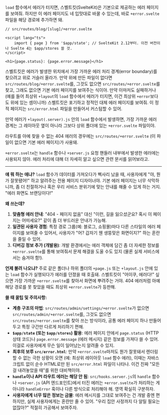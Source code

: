 `load` 함수에서 에러가 터지면, 스벨트킷(SvelteKit)은 기본으로 제공하는 에러 페이지를 보여줘. 하지만 이 에러 페이지도 네 입맛대로 바꿀 수 있는데, 바로 `+error.svelte` 파일을 해당 경로에 추가하면 돼.

```svelte
// src/routes/blog/[slug]/+error.svelte

<script lang="ts">
	import { page } from '$app/state'; // SvelteKit 2.12부터. 이전 버전이나 Svelte 4는 $app/stores 쓸 것.
</script>

<h1>{page.status}: {page.error.message}</h1>
```

스벨트킷은 에러가 발생한 위치에서 가장 가까운 에러 처리 경계(error boundary)를 찾으려고 위로 거슬러 올라가. 만약 위에 만든 파일이 없다면 `src/routes/blog/+error.svelte`를, 그것도 없으면 `src/routes/+error.svelte`를 찾고, 그래도 없으면 기본 에러 페이지를 보여주는 식이야. 만약 이마저도 실패하거나 (예를 들어 최상위 `+layout`의 `load` 함수에서 에러가 터지면, 이건 최상위 `+error`보다도 위에 있는 셈이니까) 스벨트킷은 포기하고 정적인 대체 에러 페이지를 보여줘. 이 정적 페이지는 `src/error.html` 파일을 만들어서 커스텀할 수 있어.

만약 에러가 `+layout(.server).js` 안의 `load` 함수에서 발생하면, 가장 가까운 에러 경계는 그 레이아웃 옆이 아니라 그보다 상위 폴더에 있는 `+error.svelte` 파일이야.

라우트를 아예 찾을 수 없는 404 에러의 경우에는 `src/routes/+error.svelte` (이 파일이 없으면 기본 에러 페이지)가 사용돼.

`+error.svelte`는 `handle` 함수나 `+server.js` 요청 핸들러 내부에서 발생한 에러에는 사용되지 않아. 에러 처리에 대해 더 자세히 알고 싶으면 관련 문서를 읽어보라고.

---

**얘 뭐 하는 애냐?**
`load` 함수가 데이터를 가져오다가 삑사리 났을 때, 사용자에게 "야, 뭔가 잘못됐어!" 하고 알려주는 전용 페이지 디자이너야. 기본 에러 페이지는 너무 삭막하니까, 좀 더 친절하거나 혹은 우리 서비스 분위기에 맞는 안내를 해줄 수 있게 하는 거지. "에러 화면도 브랜딩이다!"

**왜 쓰는데?**
1.  **맞춤형 에러 안내**: "404 - 페이지 없음" 대신 "이런, 길을 잃으셨군요? 혹시 이 페이지는 어떠세요?" 같이 좀 더 부드러운 안내가 가능해.
2.  **일관된 사용자 경험**: 특정 경로 그룹(예: 블로그, 쇼핑몰)마다 다른 스타일의 에러 페이지를 보여줄 수 있어서, 사용자가 "어? 갑자기 웬 생뚱맞은 화면이지?" 하는 혼란을 줄일 수 있어.
3.  **디버깅 정보 추가 (개발용)**: 개발 환경에서는 에러 객체에 담긴 좀 더 자세한 정보를 `+error.svelte`를 통해 보여줘서 문제 해결을 도울 수도 있지 (물론 실제 서비스에서는 숨겨야 함!).

**언제 불려 나오냐?**
주로 같은 폴더나 하위 폴더의 `+page.js` 또는 `+layout.js` 안에 있는 `load` 함수가 실행되다가 에러를 던졌을 때 호출돼. 스벨트킷이 "어이쿠, 에러다!" 싶으면 가장 가까운 `+error.svelte`를 찾아서 화면에 뿌려주는 거야. 404 에러처럼 아예 해당 경로를 못 찾았을 때도 최상위 `+error.svelte`가 등판해.

**쓸 때 꿀팁 및 주의사항:**
*   **계층 구조의 마법**: `src/routes/admin/settings/+error.svelte`가 없으면 `src/routes/admin/+error.svelte`를, 그것도 없으면 `src/routes/+error.svelte`를 찾아 쓰는 방식이라, 공통 에러 페이지 하나 만들어두고 특정 구간만 다르게 처리하기 편해.
*   **`$app/state` (또는 `$app/stores`) 활용**: 에러 페이지 안에서 `page.status` (HTTP 상태 코드)나 `page.error.message` (에러 메시지) 같은 정보를 가져다 쓸 수 있어. 이걸로 사용자에게 무슨 일이 일어났는지 알려줄 수 있지.
*   **최후의 보루 `src/error.html`**: 만약 `+error.svelte`마저도 뭔가 잘못돼서 렌더링할 수 없는 극한 상황이 오면 (예: 최상위 레이아웃 `load` 함수 에러), 이때는 자바스크립트 없이 순수 HTML로만 된 `src/error.html` 파일이 나타나. 이건 진짜 "모든 걸 내려놓았을 때"를 위한 대비책이야.
*   **`handle`이나 API 라우트 에러는 해당 안 됨**: `src/hooks.server.js`의 `handle` 함수나 `+server.js` (API 엔드포인트)에서 터진 에러는 `+error.svelte`가 처리하는 게 아니라 `handleError` 훅이나 다른 방식으로 처리해야 해. 영역 확실히 구분하자.
*   **사용자에게 너무 많은 정보는 금물**: 에러 메시지를 그대로 보여주는 건 개발 중엔 편하지만, 실제 사용자에게는 혼란만 줄 수 있어. "우리 집안 사정까지 다 알릴 필요는 없잖아?" 적절히 가공해서 보여주자.